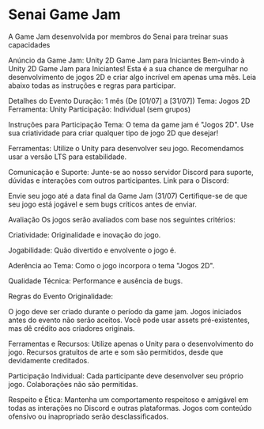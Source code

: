 # Senai Game Jam
 A Game Jam desenvolvida por membros do Senai para treinar suas capacidades

Anúncio da Game Jam: Unity 2D Game Jam para Iniciantes
Bem-vindo à Unity 2D Game Jam para Iniciantes! Esta é a sua chance de mergulhar no desenvolvimento de jogos 2D e criar algo incrível em apenas uma mês. Leia abaixo todas as instruções e regras para participar.

 Detalhes do Evento
Duração: 1 mês (De [01/07] a [31/07])
Tema: Jogos 2D
Ferramenta: Unity
Participação: Individual (sem grupos)

 Instruções para Participação
Tema:
O tema da game jam é "Jogos 2D". Use sua criatividade para criar qualquer tipo de jogo 2D que desejar!

Ferramentas:
Utilize o Unity para desenvolver seu jogo. Recomendamos usar a versão LTS para estabilidade.

Comunicação e Suporte:
Junte-se ao nosso servidor Discord para suporte, dúvidas e interações com outros participantes.
Link para o Discord: 

Envie seu jogo até a data final da Game Jam (31/07)
Certifique-se de que seu jogo está jogável e sem bugs críticos antes de enviar.


 Avaliação
Os jogos serão avaliados com base nos seguintes critérios:

Criatividade: Originalidade e inovação do jogo.

Jogabilidade: Quão divertido e envolvente o jogo é.

Aderência ao Tema: Como o jogo incorpora o tema "Jogos 2D".

Qualidade Técnica: Performance e ausência de bugs.


 Regras do Evento
Originalidade:

O jogo deve ser criado durante o período da game jam. Jogos iniciados antes do evento não serão aceitos.
Você pode usar assets pré-existentes, mas dê crédito aos criadores originais.

Ferramentas e Recursos:
Utilize apenas o Unity para o desenvolvimento do jogo.
Recursos gratuitos de arte e som são permitidos, desde que devidamente creditados.

Participação Individual:
Cada participante deve desenvolver seu próprio jogo. Colaborações não são permitidas.

Respeito e Ética:
Mantenha um comportamento respeitoso e amigável em todas as interações no Discord e outras plataformas.
Jogos com conteúdo ofensivo ou inapropriado serão desclassificados.
